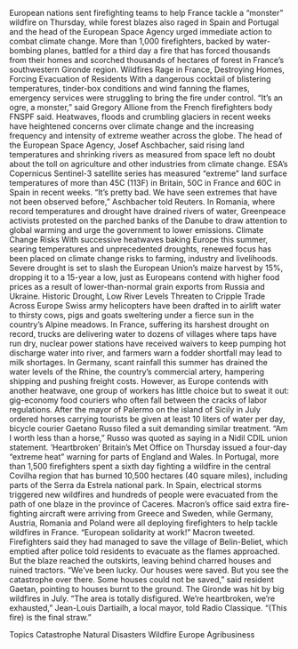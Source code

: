 European nations sent firefighting teams to help France tackle a “monster” wildfire on Thursday, while forest blazes also raged in Spain and Portugal and the head of the European Space Agency urged immediate action to combat climate change.
More than 1,000 firefighters, backed by water-bombing planes, battled for a third day a fire that has forced thousands from their homes and scorched thousands of hectares of forest in France’s southwestern Gironde region.
Wildfires Rage in France, Destroying Homes, Forcing Evacuation of Residents
With a dangerous cocktail of blistering temperatures, tinder-box conditions and wind fanning the flames, emergency services were struggling to bring the fire under control.
“It’s an ogre, a monster,” said Gregory Allione from the French firefighters body FNSPF said.
Heatwaves, floods and crumbling glaciers in recent weeks have heightened concerns over climate change and the increasing frequency and intensity of extreme weather across the globe.
The head of the European Space Agency, Josef Aschbacher, said rising land temperatures and shrinking rivers as measured from space left no doubt about the toll on agriculture and other industries from climate change.
ESA’s Copernicus Sentinel-3 satellite series has measured “extreme” land surface temperatures of more than 45C (113F) in Britain, 50C in France and 60C in Spain in recent weeks.
“It’s pretty bad. We have seen extremes that have not been observed before,” Aschbacher told Reuters.
In Romania, where record temperatures and drought have drained rivers of water, Greenpeace activists protested on the parched banks of the Danube to draw attention to global warming and urge the government to lower emissions.
Climate Change Risks
With successive heatwaves baking Europe this summer, searing temperatures and unprecedented droughts, renewed focus has been placed on climate change risks to farming, industry and livelihoods.
Severe drought is set to slash the European Union’s maize harvest by 15%, dropping it to a 15-year a low, just as Europeans contend with higher food prices as a result of lower-than-normal grain exports from Russia and Ukraine.
Historic Drought, Low River Levels Threaten to Cripple Trade Across Europe
Swiss army helicopters have been drafted in to airlift water to thirsty cows, pigs and goats sweltering under a fierce sun in the country’s Alpine meadows.
In France, suffering its harshest drought on record, trucks are delivering water to dozens of villages where taps have run dry, nuclear power stations have received waivers to keep pumping hot discharge water into river, and farmers warn a fodder shortfall may lead to milk shortages.
In Germany, scant rainfall this summer has drained the water levels of the Rhine, the country’s commercial artery, hampering shipping and pushing freight costs.
However, as Europe contends with another heatwave, one group of workers has little choice but to sweat it out: gig-economy food couriers who often fall between the cracks of labor regulations.
After the mayor of Palermo on the island of Sicily in July ordered horses carrying tourists be given at least 10 liters of water per day, bicycle courier Gaetano Russo filed a suit demanding similar treatment.
“Am I worth less than a horse,” Russo was quoted as saying in a Nidil CDIL union statement.
‘Heartbroken’
Britain’s Met Office on Thursday issued a four-day “extreme heat” warning for parts of England and Wales.
In Portugal, more than 1,500 firefighters spent a sixth day fighting a wildfire in the central Covilha region that has burned 10,500 hectares (40 square miles), including parts of the Serra da Estrela national park.
In Spain, electrical storms triggered new wildfires and hundreds of people were evacuated from the path of one blaze in the province of Caceres.
Macron’s office said extra fire-fighting aircraft were arriving from Greece and Sweden, while Germany, Austria, Romania and Poland were all deploying firefighters to help tackle wildfires in France.
“European solidarity at work!” Macron tweeted.
Firefighters said they had managed to save the village of Belin-Beliet, which emptied after police told residents to evacuate as the flames approached. But the blaze reached the outskirts, leaving behind charred houses and ruined tractors.
“We’ve been lucky. Our houses were saved. But you see the catastrophe over there. Some houses could not be saved,” said resident Gaetan, pointing to houses burnt to the ground.
The Gironde was hit by big wildfires in July.
“The area is totally disfigured. We’re heartbroken, we’re exhausted,” Jean-Louis Dartiailh, a local mayor, told Radio Classique. “(This fire) is the final straw.”

Topics
Catastrophe
Natural Disasters
Wildfire
Europe
Agribusiness
